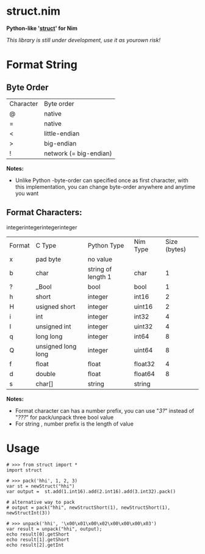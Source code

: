 # struct.nim
**Python-like '[struct](http://docs.python.org/2/library/struct.html)' for Nim**

*This library is still under development, use it as yourown risk!*

Format String
======

Byte Order
------
<table>
<tr><td>Character</td><td>Byte order</td></tr>
<tr><td>@</td><td>native</td></tr>
<tr><td>=</td><td>native</td></tr>
<tr><td><</td><td>little-endian</td></tr>
<tr><td>></td><td>big-endian</td></tr>
<tr><td>!</td><td>network (= big-endian)</td></tr>
</table>

**Notes:**
- Unlike Python -byte-order can specified once as first character, with this implementation, you can change byte-order anywhere and anytime you want

Format Characters:
------
<table>
<tr><td>Format</td><td>C Type</td><td>Python Type</td><td>Nim Type</td><td>Size (bytes)</td></tr>
<tr><td>x</td><td>pad byte</td><td>no value</td><td></td><td></td></tr>
<tr><td>b</td><td>char</td><td>string of length 1</td><td>char</td><td>1</td></tr>
<tr><td>?</td><td>_Bool</td><td>bool</td><td>bool</td><td>1</td></tr>
<tr><td>h</td><td>short</td><td>integer</td>integer<td>int16</td><td>2</td></tr>
<tr><td>H</td><td>usigned short</td><td>integer</td>integer<td>uint16</td><td>2</td></tr>
<tr><td>i</td><td>int</td><td>integer</td>integer<td>int32</td><td>4</td></tr>
<tr><td>I</td><td>unsigned int</td><td>integer</td>integer<td>uint32</td><td>4</td></tr>
<tr><td>q</td><td>long long</td><td>integer</td><td>int64</td><td>8</td></tr>
<tr><td>Q</td><td>unsigned long long</td><td>integer</td><td>uint64</td><td>8</td></tr>
<tr><td>f</td><td>float</td><td>float</td><td>float32</td><td>4</td></tr>
<tr><td>d</td><td>double</td><td>float</td><td>float64</td><td>8</td></tr>
<tr><td>s</td><td>char[]</td><td>string</td><td>string</td><td></td></tr>
</table>

**Notes:**
- Format character can has a number prefix, you can use "*3?*" instead of "*???*" for pack/unpack three bool value
- For string , number prefix is the length of value

Usage
======

````
# >>> from struct import *
import struct

# >>> pack('hhi', 1, 2, 3)
var st = newStruct("hhi")
var output =  st.add(1.int16).add(2.int16).add(3.int32).pack()

# alternative way to pack
# output = pack("hhi", newStructShort(1), newStructShort(1), newStructInt(3))

# >>> unpack('hhi', '\x00\x01\x00\x02\x00\x00\x00\x03')
var result = unpack("hhi", output);
echo result[0].getShort
echo result[1].getShort
echo result[2].getInt
````
